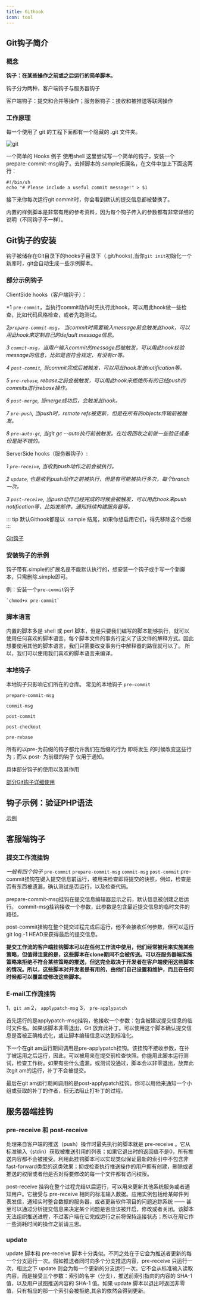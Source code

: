 ```yaml
---
title: Githook
icon: tool
---
```


## Git钩子简介

### 概念

**钩子：在某些操作之前或之后运行的简单脚本。**

钩子分为两种，客户端钩子与服务器钩子

客户端钩子：提交和合并等操作；服务器钩子：接收和被推送等联网操作

### 工作原理

每一个使用了 git 的工程下面都有一个隐藏的 .git 文件夹。

![git](https://img2018.cnblogs.com/blog/733258/202002/733258-20200204180050399-1177433138.png)

一个简单的 Hooks 例子
使用shell 这里尝试写一个简单的钩子，安装一个prepare-commit-msg钩子。去掉脚本的.sample拓展名，在文件中加上下面这两行：

    #!/bin/sh
    echo "# Please include a useful commit message!" > $1

接下来你每次运行git commit时，你会看到默认的提交信息都被替换了。

内置的样例脚本是非常有用的参考资料，因为每个钩子传入的参数都有非常详细的说明（不同钩子不一样）。

## Git钩子的安装

钩子被储存在Git目录下的hooks子目录下（.git/hooks),当你`git init`初始化一个新库时，git会自动生成一些示例脚本。

### 部分示例钩子

ClientSide hooks（客户端钩子）：

*1 `pre-commit`，当执行commit动作时先执行此hook，可以用此hook做一些检查，比如代码风格检查，或者先跑测试。

*2`prepare-commit-msg`， 当commit时需要输入message前会触发此hook，可以用此hook来定制自己的default message信息*。

*3 `commit-msg`，当用户输入commit的message后被触发，可以用此hook校验message的信息，比如是否符合规定，有没有cr等。*

*4 `post-commit`, 当commit完成后被触发，可以用此hook发送notification等。*

*5 `pre-rebase`, rebase之前会被触发，可以用此hook来拒绝所有的已经push的commits进行rebase操作。*

*6 `post-merge`, 当merge成功后，会触发此hook。*

*7 `pre-push`, 当push时，remote refs被更新，但是在所有的objects传输前被触发。*

*8 `pre-auto-gc`, 当git gc --auto执行前被触发。在垃圾回收之前做一些验证或备份是挺不错的。*

ServerSide hooks（服务器钩子）:

*1 `pre-receive`, 当收到push动作之前会被执行。*

*2 `update`, 也是收到push动作之前被执行，但是有可能被执行多次，每个branch一次。*

*3 `post-receive`, 当push动作已经完成的时候会被触发，可以用此hook来push notification等，比如发邮件，通知持续构建服务器等。*

::: tip
默认Githook都是以 .sample 结尾，如果你想启用它们，得先移除这个后缀
:::

[Git钩子](http://https://www.git-scm.com/book/zh/v2/%E8%87%AA%E5%AE%9A%E4%B9%89-Git-Git-%E9%92%A9%E5%AD%90 "Git钩子")

### 安装钩子的示例

钩子带有.simple的扩展名是不能默认执行的，想安装一个钩子或手写一个新脚本，只需删除.simple即可。

例：安装一个`pre-commit`钩子

    `chmod+x pre-commit`

### 脚本语言

内置的脚本多是 shell 或 perl 脚本，但是只要我们编写的脚本能够执行，就可以使用任何喜欢的脚本语言。每个脚本文件的事务行定义了该文件的解释方式。因此想要使用其他的脚本语言，我们只需要改变事务行中解释器的路径就可以了。
所以，我们可以使用我们喜欢的脚本语言来编译。

### 本地钩子

本地钩子只影响它们所在的仓库。
常见的本地钩子
`pre-commit`

`prepare-commit-msg`

`commit-msg`

`post-commit`

`post-checkout`

`pre-rebase`

所有的以pre-为前缀的钩子都允许我们在后缀的行为 即将发生 的时候改变这些行为；而以 post- 为前缀的钩子 仅用于通知。

具体部分钩子的使用以及其作用

[部分Git钩子详细使用](http://http://malcolmyu.github.io/malnote/2015/10/16/Git-Hooks/#%E5%AE%89%E8%A3%85%E9%92%A9%E5%AD%90 "部分Git钩子详细使用")

## 钩子示例：验证PHP语法

[示例](http://https://blog.csdn.net/culi4814/article/details/108342453?ops_request_misc=%257B%2522request%255Fid%2522%253A%2522160656183719721942251893%2522%252C%2522scm%2522%253A%252220140713.130102334.pc%255Fall.%2522%257D&request_id=160656183719721942251893&biz_id=0&utm_medium=distribute.pc_search_result.none-task-blog-2~all~first_rank_v2~rank_v28_p-3-108342453.pc_first_rank_v2_rank_v28p&utm_term=%E5%AE%89%E8%A3%85git%E9%92%A9%E5%AD%90 "示例")

## 客服端钩子

### 提交工作流挂钩

*一般有四个钩子*
`pre-commit`   `prepare-commit-msg`   `commit-msg`   `post-commit`
pre-commit挂钩在键入提交信息前运行，被用来检查即将提交的快照，例如，检查是否有东西被遗漏，确认测试是否运行，以及检查代码。

prepare-commit-msg挂钩在提交信息编辑器显示之前，默认信息被创建之后运行。
commit-msg挂钩接收一个参数，此参数是包含最近提交信息的临时文件的路径。

post-commit挂钩在整个提交过程完成后运行，他不会接收任何参数，但可以运行git log -1 HEAD来获得最后的提交信息。

**提交工作流的客户端挂钩脚本可以在任何工作流中使用，他们经常被用来实施某些策略，但值得注意的是，这些脚本在clone期间不会被传送。可以在服务器端实施策略来拒绝不符合某些策略的推送，但这完全取决于开发者在客户端使用这些脚本的情况。所以，这些脚本对开发者是有用的，由他们自己设置和维护，而且在任何时候都可以覆盖或修改这些脚本。**

### E-mail工作流挂钩

1，`git am`  2， `applypatch-msg`  3， `pre-applypatch`

首先运行的是applypatch-msg挂钩，他接收一个参数：包含被建议提交信息的临时文件名。如果该脚本非零退出，Git 放弃此补丁。可以使用这个脚本确认提交信息是否被正确格式化，或让脚本编辑信息以达到标准化。

下一个在git am运行期间调用是pre-applypatch挂钩。该挂钩不接收参数，在补丁被运用之后运行，因此，可以被用来在提交前检查快照。你能用此脚本运行测试，检查工作树。如果有些什么遗漏，或测试没通过，脚本会以非零退出，放弃此次git am的运行，补丁不会被提交。

最后在git am运行期间调用的是post-applypatch挂钩。你可以用他来通知一个小组或获取的补丁的作者，但无法阻止打补丁的过程。

## 服务器端挂钩

### pre-receive 和 post-receive

处理来自客户端的推送（push）操作时最先执行的脚本就是 pre-receive 。它从标准输入（stdin）获取被推送引用的列表；如果它退出时的返回值不是0，所有推送内容都不会被接受。利用此挂钩脚本可以实现类似保证最新的索引中不包含非fast-forward类型的这类效果；抑或检查执行推送操作的用户拥有创建，删除或者推送的权限或者他是否对将要修改的每一个文件都有访问权限。

post-receive 挂钩在整个过程完结以后运行，可以用来更新其他系统服务或者通知用户。它接受与 pre-receive 相同的标准输入数据。应用实例包括给某邮件列表发信，通知实时整合数据的服务器，或者更新软件项目的问题追踪系统 —— 甚至可以通过分析提交信息来决定某个问题是否应该被开启，修改或者关闭。该脚本无法组织推送进程，不过客户端在它完成运行之前将保持连接状态；所以在用它作一些消耗时间的操作之前请三思。

### update

update 脚本和 pre-receive 脚本十分类似。不同之处在于它会为推送者更新的每一个分支运行一次。假如推送者同时向多个分支推送内容，pre-receive 只运行一次，相比之下 update 则会为每一个更新的分支运行一次。它不会从标准输入读取内容，而是接受三个参数：索引的名字（分支），推送前索引指向的内容的 SHA-1 值，以及用户试图推送内容的 SHA-1 值。如果 update 脚本以退出时返回非零值，只有相应的那一个索引会被拒绝,其余的依然会得到更新。
